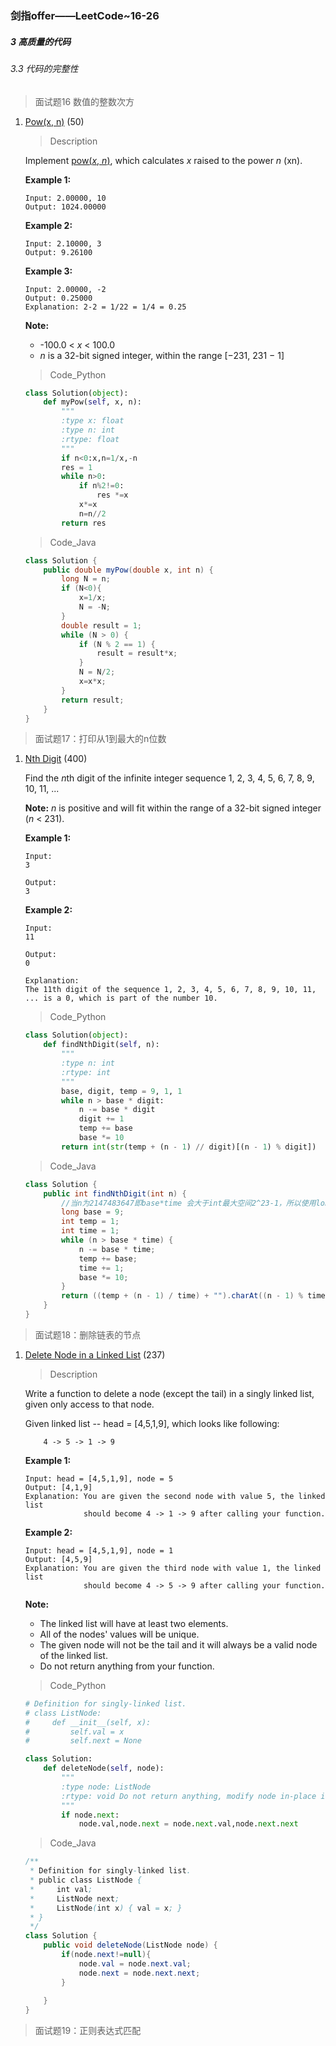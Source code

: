 ### 剑指offer——LeetCode~16-26

##### 3 高质量的代码

###### 3.3 代码的完整性

> 面试题16 数值的整数次方

 1. [Pow(x, n)](https://leetcode.com/problems/powx-n) (50) 

    > Description

    Implement [pow(*x*, *n*)](http://www.cplusplus.com/reference/valarray/pow/), which calculates *x* raised to the power *n* (xn).

    **Example 1:**

    ```
    Input: 2.00000, 10
    Output: 1024.00000
    
    ```

    **Example 2:**

    ```
    Input: 2.10000, 3
    Output: 9.26100
    
    ```

    **Example 3:**

    ```
    Input: 2.00000, -2
    Output: 0.25000
    Explanation: 2-2 = 1/22 = 1/4 = 0.25
    ```

    **Note:**

    - -100.0 < *x* < 100.0
    - *n* is a 32-bit signed integer, within the range [−231, 231 − 1]

    > Code_Python

    ```python
    class Solution(object):
        def myPow(self, x, n):
            """
            :type x: float
            :type n: int
            :rtype: float
            """
            if n<0:x,n=1/x,-n
            res = 1
            while n>0:
                if n%2!=0:
                    res *=x
                x*=x
                n=n//2
            return res
    ```

    > Code_Java

    ```java
    class Solution {
        public double myPow(double x, int n) {
            long N = n;
            if (N<0){
                x=1/x;
                N = -N;
            }
            double result = 1;
            while (N > 0) {
                if (N % 2 == 1) {
                    result = result*x;
                }
                N = N/2;
                x=x*x;
            }
            return result;
        }
    }
    ```


> 面试题17：打印从1到最大的n位数

1. [Nth Digit](https://leetcode.com/problems/nth-digit) (400)

   Find the *n*th digit of the infinite integer sequence 1, 2, 3, 4, 5, 6, 7, 8, 9, 10, 11, ...

   **Note:**
   *n* is positive and will fit within the range of a 32-bit signed integer (*n* < 231).

   **Example 1:**

   ```
   Input:
   3
   
   Output:
   3
   ```

   **Example 2:**

   ```
   Input:
   11
   
   Output:
   0
   
   Explanation:
   The 11th digit of the sequence 1, 2, 3, 4, 5, 6, 7, 8, 9, 10, 11, ... is a 0, which is part of the number 10.
   ```

   > Code_Python

   ```python
   class Solution(object):
       def findNthDigit(self, n):
           """
           :type n: int
           :rtype: int
           """
           base, digit, temp = 9, 1, 1
           while n > base * digit:
               n -= base * digit
               digit += 1
               temp += base
               base *= 10
           return int(str(temp + (n - 1) // digit)[(n - 1) % digit])
   
   
   ```

   > Code_Java

   ```java
   class Solution {
       public int findNthDigit(int n) {
           //当n为2147483647即base*time 会大于int最大空间2^23-1，所以使用long大小为2^63-1类型
           long base = 9;
           int temp = 1;
           int time = 1;
           while (n > base * time) {
               n -= base * time;
               temp += base;
               time += 1;
               base *= 10;
           }
           return ((temp + (n - 1) / time) + "").charAt((n - 1) % time) - '0';
       }
   }
   ```

> 面试题18：删除链表的节点

1. [Delete Node in a Linked List](https://leetcode.com/problems/delete-node-in-a-linked-list) (237)

   > Description

   Write a function to delete a node (except the tail) in a singly linked list, given only access to that node.

   Given linked list -- head = [4,5,1,9], which looks like following:

   ```
       4 -> 5 -> 1 -> 9
   ```

   **Example 1:**

   ```
   Input: head = [4,5,1,9], node = 5
   Output: [4,1,9]
   Explanation: You are given the second node with value 5, the linked list
                should become 4 -> 1 -> 9 after calling your function.
   ```

   **Example 2:**

   ```
   Input: head = [4,5,1,9], node = 1
   Output: [4,5,9]
   Explanation: You are given the third node with value 1, the linked list
                should become 4 -> 5 -> 9 after calling your function.
   ```

   **Note:**

   - The linked list will have at least two elements.
   - All of the nodes' values will be unique.
   - The given node will not be the tail and it will always be a valid node of the linked list.
   - Do not return anything from your function.

   > Code_Python

   ```python
   # Definition for singly-linked list.
   # class ListNode:
   #     def __init__(self, x):
   #         self.val = x
   #         self.next = None
   
   class Solution:
       def deleteNode(self, node):
           """
           :type node: ListNode
           :rtype: void Do not return anything, modify node in-place instead.
           """
           if node.next:
               node.val,node.next = node.next.val,node.next.next
   ```

   > Code_Java

   ```java
   /**
    * Definition for singly-linked list.
    * public class ListNode {
    *     int val;
    *     ListNode next;
    *     ListNode(int x) { val = x; }
    * }
    */
   class Solution {
       public void deleteNode(ListNode node) {
           if(node.next!=null){
               node.val = node.next.val;
               node.next = node.next.next;
           }
           
       }
   }
   ```

> 面试题19：正则表达式匹配

